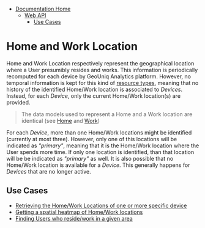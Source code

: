 * [Documentation Home](../../../README.md)
   * [Web API](../../index.md)
      * [Use Cases](../index.md)

# Home and Work Location

Home and Work Location respectively represent the geographical location where a User presumibly resides and works.
This information is periodically recomputed for each device by GeoUniq Analytics platform.
However, no temporal information is kept for this kind of [resource types](../../overview.md#resources), 
meaning that no history of the identified Home/Work location is associated to *Devices*.
Instead, for each *Device*, only the current Home/Work location(s) are provided.

> The data models used to represent a Home and a Work location are identical 
>(see [Home](../../reference/data-models/resources/platform-created/device-related/home-location.md)
> and [Work](../../reference/data-models/resources/platform-created/device-related/work-location.md)) 

For each *Device*, more than one Home/Work locations might be identified (currently at most three).
However, only one of this locations will be indicated as *"primary"*, meaning that it is the Home/Work location where the User spends more time.
If only one location is identified, than that location will be be indicated as *"primary"* as well.
It is also possible that no Home/Work location is available for a *Device*. This generally happens for *Devices* that are no longer active.

## Use Cases

* [Retrieving the Home/Work Locations of one or more specific device](resources.md)
* [Getting a spatial heatmap of Home/Work locations](heatmap.md)
* [Finding Users who reside/work in a given area](users.md)